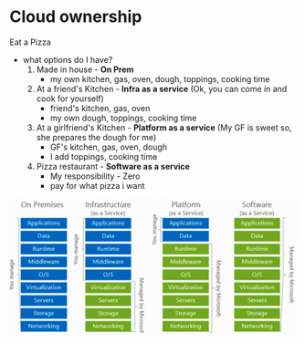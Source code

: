 # Cloud ownership
Eat a Pizza
- what options do I have?
    1. Made in house  - **On Prem**
        - my own kitchen, gas, oven, dough, toppings, cooking time
    2. At a friend's Kitchen    - **Infra as a service**
        (Ok, you can come in and cook for yourself)
        - friend's kitchen, gas, oven
        - my own dough, toppings, cooking time
    3. At a girlfriend's Kitchen    - **Platform as a service**
        (My GF is sweet so, she prepares the dough for me)
        - GF's kitchen, gas, oven, dough
        - I add toppings, cooking time
    4. Pizza restaurant     - **Software as a service**
        - My responsibility - Zero
        - pay for what pizza i want

![Cloud Models](../assets/CloudModels.png)
